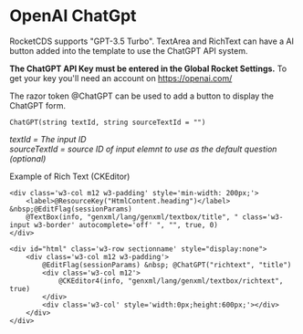 # OpenAI ChatGpt

RocketCDS supports "GPT-3.5 Turbo".  TextArea and RichText can have a AI button added into the template to use the ChatGPT API system.  

**The ChatGPT API Key must be entered in the Global Rocket Settings.** 
To get your key you'll need an account on https://openai.com/

The razor token @ChatGPT can be used to add a button to display the ChatGPT form.

```
ChatGPT(string textId, string sourceTextId = "")
```
*textId = The input ID*  
*sourceTextId = source ID of input elemnt to use as the default question (optional)*  

Example of Rich Text (CKEditor)
```
<div class='w3-col m12 w3-padding' style='min-width: 200px;'>
    <label>@ResourceKey("HtmlContent.heading")</label>		&nbsp;@EditFlag(sessionParams)
    @TextBox(info, "genxml/lang/genxml/textbox/title", " class='w3-input w3-border' autocomplete='off' ", "", true, 0)
</div>

<div id="html" class='w3-row sectionname' style="display:none">
    <div class='w3-col m12 w3-padding'>
        @EditFlag(sessionParams) &nbsp; @ChatGPT("richtext", "title")
        <div class='w3-col m12'>
            @CKEditor4(info, "genxml/lang/genxml/textbox/richtext", true)
        </div>
        <div class='w3-col' style='width:0px;height:600px;'></div>
    </div>
</div>
```

